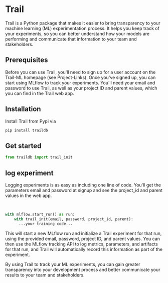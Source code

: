 # Trail

Trail is a Python package that makes it easier to bring transparency to your machine learning (ML) experimentation process. It helps you keep track of your experiments, so you can better understand how your models are performing and communicate that information to your team and stakeholders.

## Prerequisites

Before you can use Trail, you'll need to sign up for a user account on the Trail-ML homepage (see Project-Links). Once you've signed up, you can start using MLflow to track your experiments. You'll need your email and password to use Trail, as well as your project ID and parent values, which you can find in the Trail web app.

## Installation

Install Trail from Pypi via 
```python 
pip install traildb
```

## Get started

```python 
from traildb import trail_init
```

## log experiment

Logging experiments is as easy as including one line of code. You'll get the parameters email and password at signup and see the project_id and parent values in the web app. <br />

<br />

```python
with mlflow.start_run() as run:
    with trail_init(email, password, project_id, parent):
      ...your training code...
```

This will start a new MLflow run and initialize a Trail experiment for that run, using the provided email, password, project ID, and parent values. You can then use the MLflow tracking API to log metrics, parameters, and artifacts for that run, and Trail will automatically record this information as part of the experiment.

By using Trail to track your ML experiments, you can gain greater transparency into your development process and better communicate your results to your team and stakeholders.